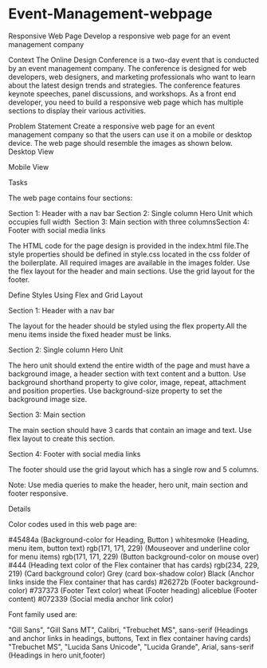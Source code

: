 # Event-Management-webpage
Responsive Web Page
Develop a responsive web page for an event management company

Context
The Online Design Conference is a two-day event that is conducted by an event management company. The conference is designed for web developers, web designers, and marketing professionals who want to learn about the latest design trends and strategies. The conference features keynote speeches, panel discussions, and workshops.
As a front end developer, you need to build a responsive web page which has multiple sections to display their various activities.

Problem Statement
Create a responsive web page for an event management company so that the users can use it on a mobile or desktop device.​ The web page should resemble the images as shown below.
Desktop View

Mobile View


Tasks

The web page contains four sections:​

Section 1: Header with a nav bar​
Section 2: Single column Hero Unit which occupies full width ​
Section 3: Main section with three columns​
Section 4: Footer with social media links​


The HTML code for the page design is provided in the index.html file.​
The style properties should be defined in style.css located in the css folder of the boilerplate.​
All required images are available in the images folder.
Use the flex layout for the header and main sections.​
Use the grid layout for the footer.


Define Styles Using Flex and Grid Layout

Section 1: Header with a nav bar​

The layout for the header should be styled using the flex property.​
All the menu items inside the fixed header must be links.​


Section 2: Single column Hero Unit

The hero unit should extend the entire width of the page and must have a background image, a header section with text content and a button.​
Use background shorthand property to give color, image, repeat, attachment and position properties. Use background-size property to set the background image size.


Section 3: Main section

The main section should have 3 cards that contain an image and text. Use flex layout to create this section.​


Section 4: Footer with social media links​

The footer should use the grid layout which has a single row and 5 columns.​



Note: Use media queries to make the header, hero unit, main section and footer responsive.​

Details


Color codes used in this web page are:

#45484a (Background-color for Heading, Button )
whitesmoke (Heading, menu item, button text)
rgb(171, 171, 229) (Mouseover and underline color for menu items)
rgb(171, 171, 229) (Button background-color on mouse over)
#444 (Heading text color of the Flex container that has cards)
rgb(234, 229, 219) (Card background color)
Grey (card box-shadow color)
Black (Anchor links inside the Flex container that has cards)
#26272b (Footer background-color)
#737373 (Footer Text color)
wheat (Footer heading)
aliceblue (Footer content)
#072339 (Social media anchor link color)



Font family used are:

"Gill Sans", "Gill Sans MT", Calibri, "Trebuchet MS", sans-serif (Headings and anchor links in headings, buttons, Text in flex container having cards)
"Trebuchet MS", "Lucida Sans Unicode", "Lucida Grande", Arial, sans-serif (Headings in hero unit,footer)
